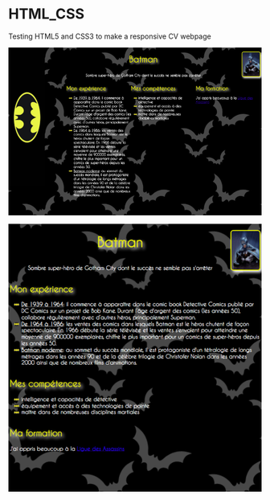 # HTML_CSS
Testing HTML5 and CSS3 to make a responsive CV webpage

![Desktop](https://github.com/FrancescoTamborra/HTML_CSS/blob/master/images/screenshots/desktop.png)

![Mobile](https://github.com/FrancescoTamborra/HTML_CSS/blob/master/images/screenshots/mobile.png)
